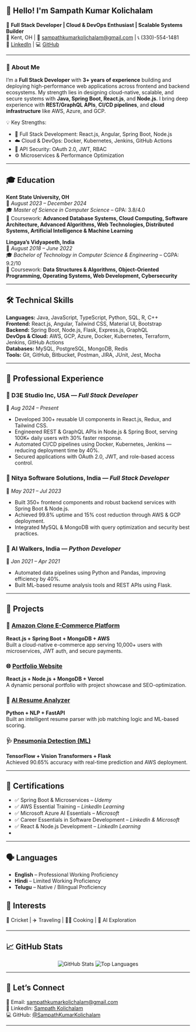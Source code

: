 ## 👋 Hello! I'm Sampath Kumar Kolichalam

🚀 **Full Stack Developer | Cloud & DevOps Enthusiast | Scalable Systems Builder**  
📍 Kent, OH | 📧 [sampathkumarkolichalam@gmail.com](mailto:sampathkumarkolichalam@gmail.com) | 📞 (330)-554-1481  
🔗 [LinkedIn](https://www.linkedin.com/in/sampath-kumar-kolichalam-18b57b1ab/) | 💻 [GitHub](https://github.com/SampathKumarKolichalam)

---

### 🧠 **About Me**

I’m a **Full Stack Developer** with **3+ years of experience** building and deploying high-performance web applications across frontend and backend ecosystems. My strength lies in designing cloud-native, scalable, and secure systems with **Java, Spring Boot, React.js**, and **Node.js**. I bring deep experience with **REST/GraphQL APIs**, **CI/CD pipelines**, and **cloud infrastructure** like AWS, Azure, and GCP.

💡 Key Strengths:
- 🔧 Full Stack Development: React.js, Angular, Spring Boot, Node.js  
- ☁️ Cloud & DevOps: Docker, Kubernetes, Jenkins, GitHub Actions  
- 🔐 API Security: OAuth 2.0, JWT, RBAC  
- ⚙️ Microservices & Performance Optimization

---

## 🎓 **Education**

**Kent State University, OH**  
📅 *August 2023 – December 2024*  
🎓 *Master of Science in Computer Science* – GPA: 3.8/4.0  
📌 Coursework: **Advanced Database Systems, Cloud Computing, Software Architecture, Advanced Algorithms, Web Technologies, Distributed Systems, Artificial Intelligence & Machine Learning**  

**Lingaya’s Vidyapeeth, India**  
📅 *August 2018 – June 2022*  
🎓 *Bachelor of Technology in Computer Science & Engineering* – CGPA: 9.2/10  
📌 Coursework: **Data Structures & Algorithms, Object-Oriented Programming, Operating Systems, Web Development, Cybersecurity** 

---

## 🛠️ **Technical Skills**

**Languages:** Java, JavaScript, TypeScript, Python, SQL, R, C++  
**Frontend:** React.js, Angular, Tailwind CSS, Material UI, Bootstrap  
**Backend:** Spring Boot, Node.js, Flask, Express.js, GraphQL  
**DevOps & Cloud:** AWS, GCP, Azure, Docker, Kubernetes, Terraform, Jenkins, GitHub Actions  
**Databases:** MySQL, PostgreSQL, MongoDB, Redis  
**Tools:** Git, GitHub, Bitbucket, Postman, JIRA, JUnit, Jest, Mocha

---

## 💼 **Professional Experience**

### 🏢 D3E Studio Inc, USA — *Full Stack Developer*  
📅 *Aug 2024 – Present*  
- Developed 300+ reusable UI components in React.js, Redux, and Tailwind CSS.  
- Engineered REST & GraphQL APIs in Node.js & Spring Boot, serving 100K+ daily users with 30% faster response.  
- Automated CI/CD pipelines using Docker, Kubernetes, Jenkins — reducing deployment time by 40%.  
- Secured applications with OAuth 2.0, JWT, and role-based access control.

### 🏢 Nitya Software Solutions, India — *Full Stack Developer*  
📅 *May 2021 – Jul 2023*  
- Built 350+ frontend components and robust backend services with Spring Boot & Node.js.  
- Achieved 99.8% uptime and 15% cost reduction through AWS & GCP deployment.  
- Integrated MySQL & MongoDB with query optimization and security best practices.

### 🏢 AI Walkers, India — *Python Developer*  
📅 *Jan 2021 – Apr 2021*  
- Automated data pipelines using Python and Pandas, improving efficiency by 40%.  
- Built ML-based resume analysis tools and REST APIs using Flask.

---

## 🌟 **Projects**

### 🛒 [Amazon Clone E-Commerce Platform](https://github.com/SampathKumarKolichalam/Amazon-Clone-Web-Application)  
**React.js + Spring Boot + MongoDB + AWS**  
Built a cloud-native e-commerce app serving 10,000+ users with microservices, JWT auth, and secure payments.

### 🌐 [Portfolio Website](https://github.com/SampathKumarKolichalam/Portfolio-Website)  
**React.js + Node.js + MongoDB + Vercel**  
A dynamic personal portfolio with project showcase and SEO-optimization.

### 📄 [AI Resume Analyzer](https://github.com/SampathKumarKolichalam/Smart-Resume-Analysis-Using-NLP)  
**Python + NLP + FastAPI**  
Built an intelligent resume parser with job matching logic and ML-based scoring.

### 🩺 [Pneumonia Detection (ML)](https://github.com/K-Roshini-Reddy/Capstone---Team_2)  
**TensorFlow + Vision Transformers + Flask**  
Achieved 90.65% accuracy with real-time prediction and AWS deployment.

---

## 📜 **Certifications**

- ✅ Spring Boot & Microservices – *Udemy*  
- ✅ AWS Essential Training – *LinkedIn Learning*  
- ✅ Microsoft Azure AI Essentials – *Microsoft*  
- ✅ Career Essentials in Software Development – *LinkedIn & Microsoft*  
- ✅ React & Node.js Development – *LinkedIn Learning*
- 
---

## 🗣️ Languages

- **English** – Professional Working Proficiency  
- **Hindi** – Limited Working Proficiency  
- **Telugu** – Native / Bilingual Proficiency

## 🎯 **Interests**

🏏 Cricket | ✈️ Traveling | 👨‍🍳 Cooking | 🤖 AI Exploration  

---

## 📈 **GitHub Stats**

<p align="center">
  <img src="https://github-readme-stats.vercel.app/api?username=SampathKumarKolichalam&show_icons=true&theme=dark" alt="GitHub Stats"/>
  <img src="https://github-readme-stats.vercel.app/api/top-langs/?username=SampathKumarKolichalam&layout=compact&theme=dark" alt="Top Languages"/>
</p>

---

## 🤝 **Let’s Connect**

📧 Email: [sampathkumarkolichalam@gmail.com](mailto:sampathkumarkolichalam@gmail.com)  
🔗 LinkedIn: [Sampath Kolichalam](https://www.linkedin.com/in/sampath-kumar-kolichalam-18b57b1ab/)  
💻 GitHub: [@SampathKumarKolichalam](https://github.com/SampathKumarKolichalam)

---

